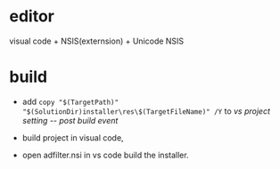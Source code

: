 editor
======
visual code + NSIS(externsion) + Unicode NSIS

build
=====
* add `copy "$(TargetPath)" "$(SolutionDir)installer\res\$(TargetFileName)" /Y`
to *vs project setting* -- *post build event*

* build project in visual code,
* open adfilter.nsi in vs code build the installer.